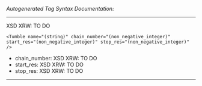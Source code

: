 _Autogenerated Tag Syntax Documentation:_

---
XSD XRW: TO DO

```
<Tumble name="(string)" chain_number="(non_negative_integer)" start_res="(non_negative_integer)" stop_res="(non_negative_integer)" />
```

-   chain_number: XSD XRW: TO DO
-   start_res: XSD XRW: TO DO
-   stop_res: XSD XRW: TO DO

---
